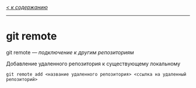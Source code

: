 *[< к содержанию](readme.md)*

---

# __git remote__ 

git remote — *подключение к другим репозиториям*

Добавление удаленного репозитория к существующему локальному

`git remote add <название удаленного репозитория> <ссылка на удаленный репозиторий>`




